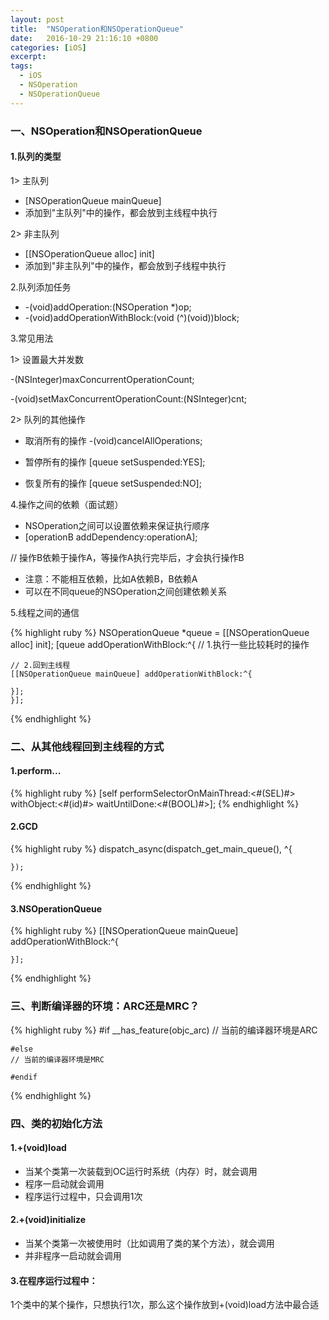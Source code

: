 ```yaml
---
layout: post
title:  "NSOperation和NSOperationQueue"
date:   2016-10-29 21:16:10 +0800
categories: [iOS]
excerpt: 
tags:
  - iOS
  - NSOperation
  - NSOperationQueue
---
```




### 一、NSOperation和NSOperationQueue

#### 1.队列的类型

1> 主队列

* [NSOperationQueue mainQueue]
* 添加到"主队列"中的操作，都会放到主线程中执行

2> 非主队列

* [[NSOperationQueue alloc] init]
* 添加到"非主队列"中的操作，都会放到子线程中执行

2.队列添加任务

* -(void)addOperation:(NSOperation *)op;
* -(void)addOperationWithBlock:(void (^)(void))block;

3.常见用法

1> 设置最大并发数

-(NSInteger)maxConcurrentOperationCount;

-(void)setMaxConcurrentOperationCount:(NSInteger)cnt;

2> 队列的其他操作

* 取消所有的操作
-(void)cancelAllOperations;

* 暂停所有的操作
[queue setSuspended:YES];

* 恢复所有的操作
[queue setSuspended:NO];

4.操作之间的依赖（面试题）

* NSOperation之间可以设置依赖来保证执行顺序
* [operationB addDependency:operationA];



// 操作B依赖于操作A，等操作A执行完毕后，才会执行操作B

* 注意：不能相互依赖，比如A依赖B，B依赖A
* 可以在不同queue的NSOperation之间创建依赖关系

5.线程之间的通信

{% highlight ruby %}
	NSOperationQueue *queue = [[NSOperationQueue alloc] init];
	[queue addOperationWithBlock:^{
    // 1.执行一些比较耗时的操作
    
    // 2.回到主线程
    [[NSOperationQueue mainQueue] addOperationWithBlock:^{
        
    }];
	}];
{% endhighlight %}



### 二、从其他线程回到主线程的方式

####  1.perform...

{% highlight ruby %}
	[self performSelectorOnMainThread:<#(SEL)#> withObject:<#(id)#> waitUntilDone:<#(BOOL)#>];
{% endhighlight %}



####  2.GCD

{% highlight ruby %}
	dispatch_async(dispatch_get_main_queue(), ^{

	});
{% endhighlight %}


####  3.NSOperationQueue

{% highlight ruby %}
	[[NSOperationQueue mainQueue] addOperationWithBlock:^{
    
	}];
{% endhighlight %}



###  三、判断编译器的环境：ARC还是MRC？

{% highlight ruby %}
	#if __has_feature(objc_arc)
	// 当前的编译器环境是ARC

	#else
	// 当前的编译器环境是MRC

	#endif
{% endhighlight %}



### 四、类的初始化方法

#### 1.+(void)load

* 当某个类第一次装载到OC运行时系统（内存）时，就会调用
* 程序一启动就会调用
* 程序运行过程中，只会调用1次

#### 2.+(void)initialize

* 当某个类第一次被使用时（比如调用了类的某个方法），就会调用
* 并非程序一启动就会调用

#### 3.在程序运行过程中：
1个类中的某个操作，只想执行1次，那么这个操作放到+(void)load方法中最合适
